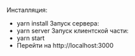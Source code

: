 
Инсталляция:
- yarn install
Запуск сервера:
- yarn server
Запуск клиентской части:
- yarn start
- Перейти на http://localhost:3000
